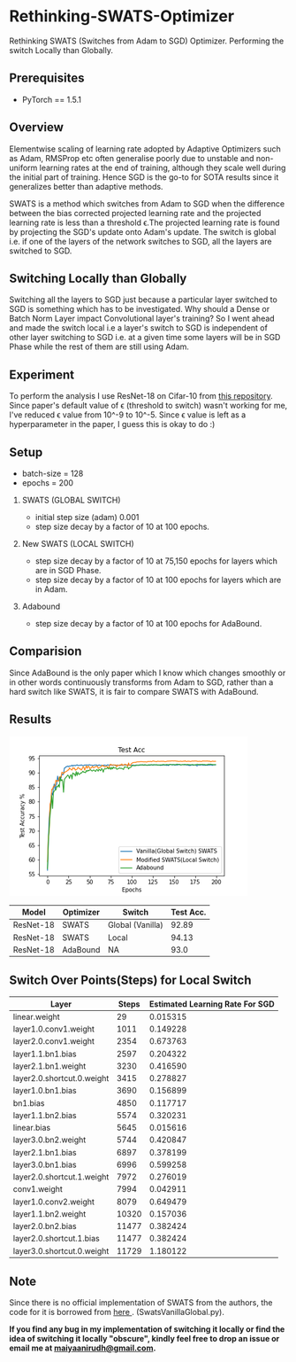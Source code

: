 # Rethinking-SWATS-Optimizer
Rethinking SWATS (Switches from Adam to SGD) Optimizer. Performing the switch Locally than Globally.

## Prerequisites

- PyTorch == 1.5.1

## Overview

Elementwise scaling of learning rate adopted by Adaptive Optimizers such as Adam, RMSProp etc often generalise poorly due to unstable and non-uniform learning rates at the end of training, although they scale well during the initial part of training. Hence SGD is the go-to for SOTA results since it generalizes better than adaptive methods.

SWATS is a method which switches from Adam to SGD when the difference between the bias corrected projected learning rate and the projected learning rate is less than a threshold ϵ.The projected learning rate is found by projecting the SGD's update onto Adam's update. The switch is global i.e. if one of the layers of the network switches to SGD, all the layers are switched to SGD. 

## Switching Locally than Globally

Switching all the layers to SGD just because a particular layer switched to SGD is something which has to be investigated. Why should a Dense or Batch Norm Layer impact Convolutional layer's training? So I went ahead and made the switch local i.e a layer's switch to SGD is independent of other layer switching to SGD i.e. at a given time some layers will be in SGD Phase while the rest of them are still using Adam.

## Experiment

To perform the analysis I use ResNet-18 on Cifar-10 from <a href = "https://github.com/kuangliu/pytorch-cifar">this repository</a>.<br>
Since paper's default value of ϵ (threshold to switch) wasn't working for me, I've reduced ϵ value from 10^-9 to 10^-5. Since ϵ value is left as a hyperparameter in the paper, I guess this is okay to do :)

## Setup

- batch-size = 128
- epochs = 200

1. SWATS (GLOBAL SWITCH)
    - initial step size (adam) 0.001
    - step size decay by a factor of 10 at 100 epochs.

2. New SWATS (LOCAL SWITCH)
    - step size decay by a factor of 10 at 75,150 epochs for layers which are in SGD Phase.
    - step size decay by a factor of 10 at 100 epochs for layers which are in Adam.

3. Adabound
    - step size decay by a factor of 10 at 100 epochs for AdaBound.

## Comparision

Since AdaBound is the only paper which I know which changes smoothly or in other words continuously transforms from Adam to SGD, rather than a hard switch like SWATS, it is fair to compare SWATS with AdaBound.

## Results

![alt-text-1](images/TestAcc.png "testacc")

| Model   | Optimizer | Switch  | Test Acc.  |
| ------- | -------- | ------- |-----------|
| ResNet-18 | SWATS | Global (Vanilla) |  92.89 |
| ResNet-18 | SWATS | Local | 94.13 |
| ResNet-18 | AdaBound | NA | 93.0 |


## Switch Over Points(Steps) for Local Switch
| Layer | Steps | Estimated Learning Rate For SGD |
| ------- | -------- | ------- |
linear.weight | 29 | 0.015315 |
layer1.0.conv1.weight | 1011 | 0.149228 |
layer2.0.conv1.weight | 2354 | 0.673763 |
layer1.1.bn1.bias | 2597 | 0.204322 |
layer2.1.bn1.weight | 3230 | 0.416590 |
layer2.0.shortcut.0.weight | 3415 | 0.278827 |
layer1.0.bn1.bias | 3690 | 0.156899 |
bn1.bias | 4850 | 0.117717 |
layer1.1.bn2.bias |5574| 0.320231|
linear.bias |5645 | 0.015616|
layer3.0.bn2.weight |5744 | 0.420847|
layer2.1.bn1.bias |6897 | 0.378199|
layer3.0.bn1.bias |6996 | 0.599258|
layer2.0.shortcut.1.weight |7972| 0.276019|
conv1.weight| 7994 |0.042911|
layer1.0.conv2.weight| 8079| 0.649479|
layer1.1.bn2.weight| 10320 |0.157036|
layer2.0.bn2.bias| 11477 | 0.382424|
layer2.0.shortcut.1.bias |11477 |0.382424|
layer3.0.shortcut.0.weight |11729 |1.180122|

## Note
Since there is no official implementation of SWATS from the authors, the code for it is borrowed from <a href = 'https://github.com/Mrpatekful/swats'> here </a>. (SwatsVanillaGlobal.py).

<b>If you find any bug in my implementation of switching it locally or find the idea of switching it locally "obscure", kindly feel free to drop an issue or email me at maiyaanirudh@gmail.com.</b>
